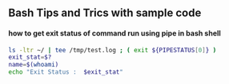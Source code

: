 ## Bash Tips and Trics with sample code

#### how to get exit status of command run using pipe in bash shell
```sh
ls -ltr ~/ | tee /tmp/test.log ; ( exit ${PIPESTATUS[0]} )
exit_stat=$?
name=$(whoami)
echo "Exit Status :  $exit_stat"
```
